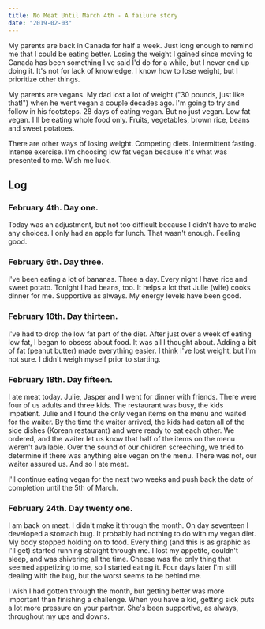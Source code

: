 ```yaml
---
title: No Meat Until March 4th - A failure story
date: "2019-02-03"
---
```


My parents are back in Canada for half a week. Just long enough to remind me that I could be eating better. Losing the weight I gained since moving to Canada has been something I've said I'd do for a while, but I never end up doing it. It's not for lack of knowledge. I know how to lose weight, but I prioritize other things.

My parents are vegans. My dad lost a lot of weight ("30 pounds, just like that!") when he went vegan a couple decades ago. I'm going to try and follow in his footsteps. 28 days of eating vegan. But no just vegan. Low fat vegan. I'll be eating whole food only. Fruits, vegetables, brown rice, beans and sweet potatoes.

There are other ways of losing weight. Competing diets. Intermittent fasting. Intense exercise. I'm choosing low fat vegan because it's what was presented to me. Wish me luck.

## Log

### February 4th. Day one.

Today was an adjustment, but not too difficult because I didn't have to make any choices. I only had an apple for lunch. That wasn't enough. Feeling good.

### February 6th. Day three.

I've been eating a lot of bananas. Three a day. Every night I have rice and sweet potato. Tonight I had beans, too. It helps a lot that Julie (wife) cooks dinner for me. Supportive as always. My energy levels have been good.

### February 16th. Day thirteen.

I've had to drop the low fat part of the diet. After just over a week of eating low fat, I began to obsess about food. It was all I thought about. Adding a bit of fat (peanut butter) made everything easier. I think I've lost weight, but I'm not sure. I didn't weigh myself prior to starting.

### February 18th. Day fifteen.

I ate meat today. Julie, Jasper and I went for dinner with friends. There were four of us adults and three kids. The restaurant was busy, the kids impatient. Julie and I found the only vegan items on the menu and waited for the waiter. By the time the waiter arrived, the kids had eaten all of the side dishes (Korean restaurant) and were ready to eat each other. We ordered, and the waiter let us know that half of the items on the menu weren't available. Over the sound of our children screeching, we tried to determine if there was anything else vegan on the menu. There was not, our waiter assured us. And so I ate meat.

I'll continue eating vegan for the next two weeks and push back the date of completion until the 5th of March.

### February 24th. Day twenty one.

I am back on meat. I didn't make it through the month. On day seventeen I developed a stomach bug. It probably had nothing to do with my vegan diet. My body stopped holding on to food. Every thing (and this is as graphic as I'll get) started running straight through me. I lost my appetite, couldn't sleep, and was shivering all the time. Cheese was the only thing that seemed appetizing to me, so I started eating it. Four days later I'm still dealing with the bug, but the worst seems to be behind me.

I wish I had gotten through the month, but getting better was more important than finishing a challenge. When you have a kid, getting sick puts a lot more pressure on your partner. She's been supportive, as always, throughout my ups and downs.
